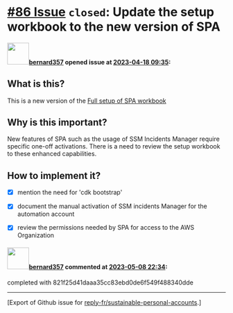 # [\#86 Issue](https://github.com/reply-fr/sustainable-personal-accounts/issues/86) `closed`: Update the setup workbook to the new version of SPA

#### <img src="https://avatars.githubusercontent.com/u/235078?v=4" width="50">[bernard357](https://github.com/bernard357) opened issue at [2023-04-18 09:35](https://github.com/reply-fr/sustainable-personal-accounts/issues/86):

## What is this?
This is a new version of the [Full setup of SPA workbook](https://github.com/reply-fr/sustainable-personal-accounts/blob/main/workbooks/full-setup-of-spa.md)

## Why is this important?
New features of SPA such as the usage of SSM Incidents Manager require specific one-off activations. There is a need to review the setup workbook to these enhanced capabilities.

## How to implement it?

- [x] mention the need for 'cdk bootstrap'
- [x] document the manual activation of  SSM incidents Manager for the automation account
- [x] review the permissions needed by SPA for access to the AWS Organization


#### <img src="https://avatars.githubusercontent.com/u/235078?v=4" width="50">[bernard357](https://github.com/bernard357) commented at [2023-05-08 22:34](https://github.com/reply-fr/sustainable-personal-accounts/issues/86#issuecomment-1539150441):

completed with 821f25d41daaa35cc83ebd0de6f549f488340dde


-------------------------------------------------------------------------------



[Export of Github issue for [reply-fr/sustainable-personal-accounts](https://github.com/reply-fr/sustainable-personal-accounts).]
